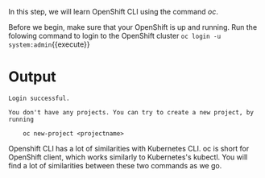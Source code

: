 In this step, we will learn OpenShift CLI using the command _oc_.

Before we begin, make sure that your OpenShift is up and running. Run the folowing command to login to the OpenShift cluster
`oc login -u system:admin`{{execute}}

# Output

```
Login successful.

You don't have any projects. You can try to create a new project, by running

    oc new-project <projectname>
```

Openshift CLI has a lot of similarities with Kubernetes CLI. oc is short for OpenShift client, which works similarly to Kubernetes's kubectl. You will find a lot of similarities between these two commands as we go.